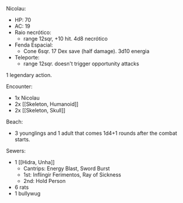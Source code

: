 
Nicolau:
- HP: 70
- AC: 19
- Raio necrótico:
	- range 12sqr, +10 hit. 4d8 necrótico
- Fenda Espacial:
	-  Cone 6sqr. 17 Dex save (half damage). 3d10 energia
- Teleporte:
	- range 12sqr. doesn't trigger opportunity attacks

1 legendary action.

Encounter:
- 1x Nicolau
- 2x [[Skeleton, Humanoid]]
- 2x [[Skeleton, Skull]]


Beach:
- 3 younglings and 1 adult that comes 1d4+1 rounds after the combat starts.

Sewers:
- 1 [[Hidra, Unha]]
	- Cantrips: Energy Blast, Sword Burst
	- 1st: Inflingir Ferimentos, Ray of Sickness
	- 2nd: Hold Person
- 6 rats
- 1 bullywug

